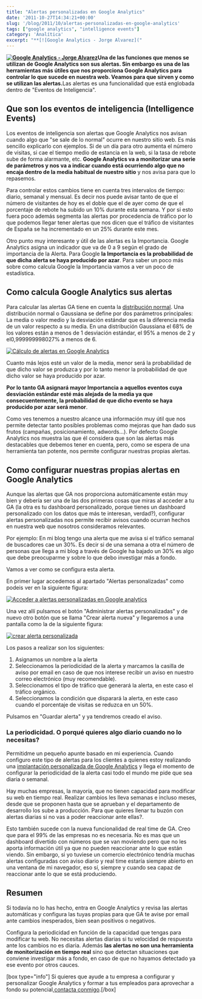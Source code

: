 ```yaml
---
title: "Alertas personalizadas en Google Analytics"
date: '2011-10-27T14:34:21+00:00'
slug: '/blog/2011/10/alertas-personalizadas-en-google-analytics'
tags: ["google analytics", "intelligence events"]
category: 'Analítica'
excerpt: "**[![Google Analytics - Jorge Alvarez]("
---
```

**[![Google Analytics - Jorge Alvarez](http://static.squarespace.com/static/5303797ae4b0c6ad9e43f072/5303ce80e4b0400995a883d6/5303cf44e4b0400995a88ba8/1392758596392/google-analytics.png?format=original "google-analytics")](http://static.squarespace.com/static/5303797ae4b0c6ad9e43f072/5303ce80e4b0400995a883d6/5303cf44e4b0400995a88ba8/1392758596392/google-analytics.png?format=original)Una de las funciones que menos se utilizan de Google Analytics son sus alertas. Sin embargo es una de las herramientas más útiles que nos proporciona Google Analytics para controlar lo que sucede en nuestra web. Veamos para que sirven y como se utilizan las alertas.**<!--more-->Las alertas es una funcionalidad que está englobada dentro de "Eventos de Inteligencia".

## Que son los eventos de inteligencia (Intelligence Events)

Los eventos de inteligencia son alertas que Google Analytics nos avisan cuando algo que "se sale de lo normal" ocurre en nuestro sitio web. Es más sencillo explicarlo con ejemplos. Si de un día para otro aumenta el número de visitas, si cae el tiempo medio de estancia en la web, si la tasa de rebote sube de forma alarmante, etc.  **Google Analytics va a monitorizar una serie de parámetros y nos va a indicar cuando está ocurriendo algo que no encaja dentro de la media habitual de nuestro sitio** y nos avisa para que lo repasemos.

Para controlar estos cambios tiene en cuenta tres intervalos de tiempo: diario, semanal y mensual. Es decir nos puede avisar tanto de que el número de visitantes de hoy es el doble que el de ayer como de que el porcentaje de rebote ha subido un 10% durante esta semana. Y por si esto fuera poco además segmenta las alertas por procedencia de tráfico por lo que podemos llegar tener alertas que nos dicen que el tráfico de visitantes de España se ha incrementado en un 25% durante este mes.

Otro punto muy interesante y útil de las alertas es la Importancia. Google Analytics asigna un indicador que va de 0 a 9 según el grado de importancia de la Alerta. Para Google **la Importancia es la probabilidad de que dicha alerta se haya producido por azar**. Para saber un poco más sobre como calcula Google la Importancia vamos a ver un poco de estadística.

## Como calcula Google Analytics sus alertas

Para calcular las alertas GA tiene en cuenta la [distribución normal](http://es.wikipedia.org/wiki/Distribuci%C3%B3n_normal "distribución normal o gaussiana"). Una distribución normal o Gaussiana se define por dos parámetros principales: La media o valor medio y la desviación estándar que es la diferencia media de un valor respecto a su media. En una distribución Gaussiana el 68% de los valores están a menos de 1 desviación estándar, el 95% a menos de 2 y el0,999999998027% a menos de 6.

[![Cálculo de alertas en Google Analytics](http://static.squarespace.com/static/5303797ae4b0c6ad9e43f072/5303ce80e4b0400995a883d6/5303cf44e4b0400995a88bab/1392758596600/campana-de-gauss.png?format=original "campana-de-gauss")](http://es.wikipedia.org/wiki/Distribuci%C3%B3n_normal)

Cuanto más lejos esté un valor de la media, menor será la probabilidad de que dicho valor se produzca y por lo tanto menor la probabilidad de que dicho valor se haya producido por azar.

**Por lo tanto GA asignará mayor Importancia a aquellos eventos cuya desviación estándar esté más alejada de la media ya que consecuentemente, la probabilidad de que dicho evento se haya producido por azar será menor**.

Como ves tenemos a nuestro alcance una información muy útil que nos permite detectar tanto posibles problemas como mejoras que han dado sus frutos (campañas, posicionamiento, adwords...). Por defecto Google Analytics nos muestra las que él considera que son las alertas más destacables que debemos tener en cuenta, pero, como se espera de una herramienta tan potente, nos permite configurar nuestras propias alertas.

## Como configurar nuestras propias alertas en Google Analytics

Aunque las alertas que GA nos proporciona automáticamente están muy bien y debería ser una de las dos primeras cosas que miras al acceder a tu GA (la otra es tu dashboard personalizado, porque tienes un dashboard personalizado con los datos que más te interesan, verdad?), configurar alertas personalizadas nos permite recibir avisos cuando ocurran hechos en nuestra web que nosotros consideramos relevantes.

Por ejemplo: En mi blog tengo una alerta que me avisa si el tráfico semanal de buscadores cae un 30%. Es decir si de una semana a otra el número de personas que llega a mi blog a través de Google ha bajado un 30% es algo que debe preocuparme y sobre lo que debo investigar más a fondo.

Vamos a ver como se configura esta alerta.

En primer lugar accedemos al apartado "Alertas personalizadas" como podeis ver en la siguiente figura:

[![Acceder a alertas personalizadas en Google analytics](http://static.squarespace.com/static/5303797ae4b0c6ad9e43f072/5303ce80e4b0400995a883d6/5303cf44e4b0400995a88bae/1392758596801/configurar-alertas-google-analytics.jpg?format=original "configurar-alertas-google-analytics")](http://static.squarespace.com/static/5303797ae4b0c6ad9e43f072/5303ce80e4b0400995a883d6/5303cf44e4b0400995a88bae/1392758596801/configurar-alertas-google-analytics.jpg?format=original)

Una vez allí pulsamos el botón "Administrar alertas personalizadas" y de nuevo otro botón que se llama "Crear alerta nueva" y llegaremos a una pantalla como la de la siguiente figura:

[![crear alerta personalizada](http://static.squarespace.com/static/5303797ae4b0c6ad9e43f072/5303ce80e4b0400995a883d6/5303cf44e4b0400995a88bb1/1392758596996/crear-alerta-personalizada.jpg?format=original "crear-alerta-personalizada")](http://static.squarespace.com/static/5303797ae4b0c6ad9e43f072/5303ce80e4b0400995a883d6/5303cf44e4b0400995a88bb1/1392758596996/crear-alerta-personalizada.jpg?format=original)

Los pasos a realizar son los siguientes:

1. Asignamos un nombre a la alerta
2. Seleccionamos la periodicidad de la alerta y marcamos la casilla de aviso por email en caso de que nos interese recibir un aviso en nuestro correo electrónico (muy recomendable).
3. Seleccionamos el tipo de tráfico que generará la alerta, en este caso el tráfico orgánico.
4. Seleccionamos la condición que disparará la alerta, en este caso cuando el porcentaje de visitas se reduzca en un 50%.

Pulsamos en "Guardar alerta" y ya tendremos creado el aviso.

### La periodicidad. O porqué quieres algo diario cuando no lo necesitas?

Permitidme un pequeño apunte basado en mi experiencia. Cuando configuro este tipo de alertas para los clientes a quienes estoy realizando una [implantación personalizada de Google Analytics](http://static.squarespace.com/static/5303797ae4b0c6ad9e43f072/5303ce80e4b0400995a883d6/5303cf3de4b0400995a88b56/1392758589187/?format=original "Implantación a medida de Google Analytics - Personalización y formación a empresas") y llega el momento de configurar la periodicidad de la alerta casi todo el mundo me pide que sea diaria o semanal.

Hay muchas empresas, la mayoría, que no tienen capacidad para modificar su web en tiempo real. Realizar cambios les lleva semanas e incluso meses, desde que se proponen hasta que se aprueban y el departamento de desarrollo los sube a producción. Para que quieres llenar tu buzón con alertas diarias si no vas a poder reaccionar ante ellas?.

Esto también sucede con la nueva funcionalidad de real time de GA. Creo que para el 99% de las empresas no es necesaria. No es mas que un dashboard divertido con números que se van moviendo pero que no les aporta información útil ya que no pueden reaccionar ante lo que están viendo. Sin embargo, si yo tuviese un comercio electrónico tendría muchas alertas configuradas con aviso diario y real time estaría siempre abierto en una ventana de mi navegador, eso sí, siempre y cuando sea capaz de reaccionar ante lo que se está produciendo.

## Resumen

Si todavía no lo has hecho, entra en Google Analytics y revisa las alertas automáticas y configura las tuyas propias para que GA te avise por email ante cambios inesperados, bien sean positivos o negativos.

Configura la periodicidad en función de la capacidad que tengas para modificar tu web. No necesitas alertas diarias si tu velocidad de respuesta ante los cambios no es diaria. Además **las alertas no son una herramienta de monitorización en tiempo real** sino que detectan situaciones que conviene investigar más a fondo, en caso de que no hayamos detectado ya ese evento por otros cauces.

[box type="info"] Si quieres que ayude a tu empresa a configurar y personalizar Google Analytics y formar a tus empleados para aprovechar a fondo su potencial,[contacta conmigo](http://static.squarespace.com/static/5303797ae4b0c6ad9e43f072/5303ce80e4b0400995a883d6/5303cf44e4b0400995a88ba5/1392758596086/?format=original "Contacta para personalizar google analytics en tu empresa y dar cursos de formación a medida").[/box]

